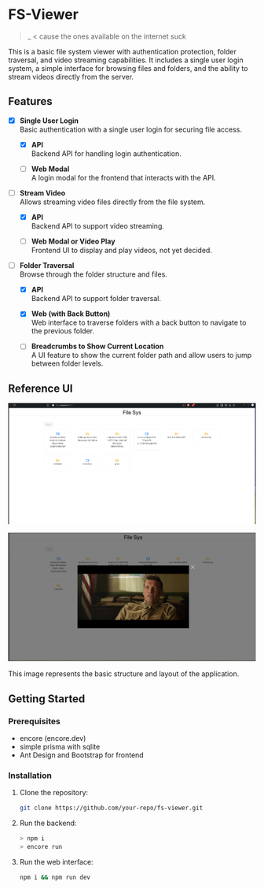 # FS-Viewer

> _ < cause the ones available on the internet suck

This is a basic file system viewer with authentication protection, folder traversal, and video streaming capabilities. It includes a single user login system, a simple interface for browsing files and folders, and the ability to stream videos directly from the server.

## Features

- [x] **Single User Login**  
  Basic authentication with a single user login for securing file access.
  
  - [x] **API**  
    Backend API for handling login authentication.
  
  - [ ] **Web Modal**  
    A login modal for the frontend that interacts with the API.

- [ ] **Stream Video**  
  Allows streaming video files directly from the file system.

  - [x] **API**  
    Backend API to support video streaming.
  
  - [ ] **Web Modal or Video Play**  
    Frontend UI to display and play videos, not yet decided.

- [ ] **Folder Traversal**  
  Browse through the folder structure and files.

  - [x] **API**  
    Backend API to support folder traversal.
  
  - [x] **Web (with Back Button)**  
    Web interface to traverse folders with a back button to navigate to the previous folder.
  
  - [ ] **Breadcrumbs to Show Current Location**  
    A UI feature to show the current folder path and allow users to jump between folder levels.

## Reference UI

![Reference UI](./ref/base-img.png)

![Reference Video Playback Modal](./ref/video-playback.png)


This image represents the basic structure and layout of the application.

## Getting Started

### Prerequisites

- encore (encore.dev)
- simple prisma with sqlite
- Ant Design and Bootstrap for frontend

### Installation

1. Clone the repository:
   ```bash
   git clone https://github.com/your-repo/fs-viewer.git
   ```
2. Run the backend:
   ```bash
   > npm i
   > encore run
   ```
3. Run the web interface:
   ```bash
   npm i && npm run dev
   ```
